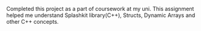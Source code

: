 Completed this project as a part of coursework at my uni. This assignment helped me understand Splashkit library(C++), Structs, Dynamic Arrays and other C++ concepts.
